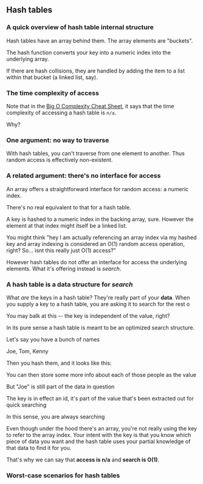 ## Hash tables

### A quick overview of hash table internal structure

Hash tables have an array behind them. The array elements are "buckets".

The hash function converts your key into a numeric index into the underlying array.

If there are hash collisions, they are handled by adding the item to a list within that bucket (a linked list, say).


### The time complexity of access

Note that in the [Big O Complexity Cheat Sheet](http://bigocheatsheet.com/), it says that the time complexity of accessing a hash table is `n/a`.

Why?

### One argument: no way to traverse
With hash tables, you can't traverse from one element to another. Thus random access is effectively non-existent.

### A related argument: there's no interface for access
An array offers a straightforward interface for random access: a numeric index.

There's no real equivalent to that for a hash table.

A key is hashed to a numeric index in the backing array, sure. However the element at that index might itself be a linked list.  

You might think "hey I am actually referencing an array index via my hashed key and array indexing is considered an O(1) random access operation, right? So... isnt this really just O(1) access?" 

However hash tables do not offer an interface for access the underlying elements. What it's offering instead is _search_.

### A hash table is a data structure for _search_

What _are_ the keys in a hash table?  They're really part of your **data**. When you supply a key to a hash table, you are asking it to search for the rest o

You may balk at this -- the key is independent of the value, right?

In its pure sense a hash table is meant to be an optimized search structure.

Let's say you have a bunch of names 

Joe, Tom, Kenny

Then you hash them, and it looks like this:

You can then store some more info about each of those people as the value 

But "Joe" is still part of the data in question

The key is in effect an id, it's part of the value that's been extracted out for quick searching

In this sense, you are always searching

Even though under the hood there's an array, you're not really using the key to refer to the array index. Your intent with the key is that you know which piece of data you want and the hash table uses your partial knowledge of that data to find it for you.

That's why we can say that **access is n/a** and **search is O(1)**.

### Worst-case scenarios for hash tables

